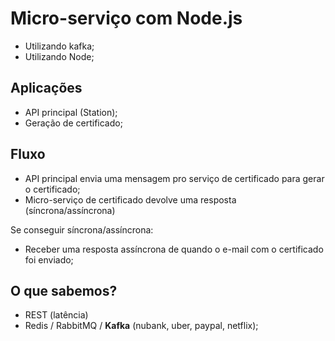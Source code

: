 # Micro-serviço com Node.js

- Utilizando kafka;
- Utilizando Node;

## Aplicações

- API principal (Station);
- Geração de certificado;

## Fluxo

- API principal envia uma mensagem pro serviço de certificado para gerar o certificado;
- Micro-serviço de certificado devolve uma resposta (síncrona/assíncrona)

Se conseguir síncrona/assíncrona:
- Receber uma resposta assíncrona de quando o e-mail com o certificado foi enviado;

## O que sabemos?

- REST (latência)
- Redis / RabbitMQ / **Kafka** (nubank, uber, paypal, netflix);

